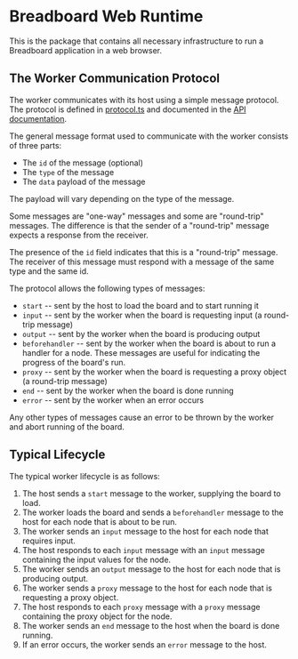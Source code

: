 # Breadboard Web Runtime

This is the package that contains all necessary infrastructure to run a Breadboard application in a web browser.

## The Worker Communication Protocol

The worker communicates with its host using a simple message protocol. The protocol is defined in [protocol.ts](src/protocol.ts) and documented in the [API documentation](docs/api/README.md).

The general message format used to communicate with the worker consists of three parts:

- The `id` of the message (optional)
- The `type` of the message
- The `data` payload of the message

The payload will vary depending on the type of the message.

Some messages are "one-way" messages and some are "round-trip" messages. The difference is that the sender of a "round-trip" message expects a response from the receiver.

The presence of the `id` field indicates that this is a "round-trip" message. The receiver of this message must respond with a message of the same type and the same id.

The protocol allows the following types of messages:

- `start` -- sent by the host to load the board and to start running it
- `input` -- sent by the worker when the board is requesting input (a round-trip message)
- `output` -- sent by the worker when the board is producing output
- `beforehandler` -- sent by the worker when the board is about to run a handler for a node. These messages are useful for indicating the progress of the board's run.
- `proxy` -- sent by the worker when the board is requesting a proxy object (a round-trip message)
- `end` -- sent by the worker when the board is done running
- `error` -- sent by the worker when an error occurs

Any other types of messages cause an error to be thrown by the worker and abort running of the board.

## Typical Lifecycle

The typical worker lifecycle is as follows:

1. The host sends a `start` message to the worker, supplying the board to load.
2. The worker loads the board and sends a `beforehandler` message to the host for each node that is about to be run.
3. The worker sends an `input` message to the host for each node that requires input.
4. The host responds to each `input` message with an `input` message containing the input values for the node.
5. The worker sends an `output` message to the host for each node that is producing output.
6. The worker sends a `proxy` message to the host for each node that is requesting a proxy object.
7. The host responds to each `proxy` message with a `proxy` message containing the proxy object for the node.
8. The worker sends an `end` message to the host when the board is done running.
9. If an error occurs, the worker sends an `error` message to the host.
